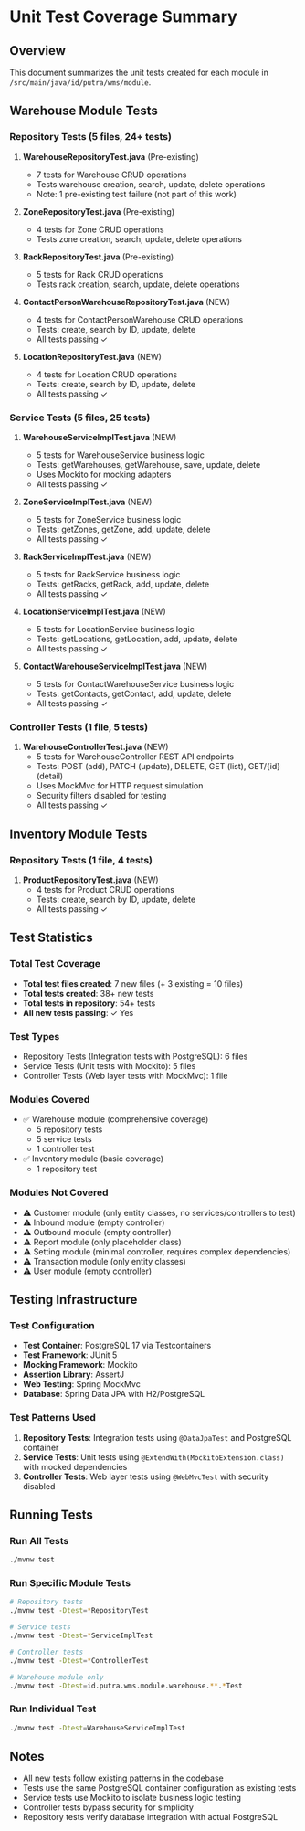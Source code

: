 # Unit Test Coverage Summary

## Overview
This document summarizes the unit tests created for each module in `/src/main/java/id/putra/wms/module`.

## Warehouse Module Tests

### Repository Tests (5 files, 24+ tests)
1. **WarehouseRepositoryTest.java** (Pre-existing)
   - 7 tests for Warehouse CRUD operations
   - Tests warehouse creation, search, update, delete operations
   - Note: 1 pre-existing test failure (not part of this work)

2. **ZoneRepositoryTest.java** (Pre-existing)
   - 4 tests for Zone CRUD operations
   - Tests zone creation, search, update, delete operations

3. **RackRepositoryTest.java** (Pre-existing)
   - 5 tests for Rack CRUD operations
   - Tests rack creation, search, update, delete operations

4. **ContactPersonWarehouseRepositoryTest.java** (NEW)
   - 4 tests for ContactPersonWarehouse CRUD operations
   - Tests: create, search by ID, update, delete
   - All tests passing ✓

5. **LocationRepositoryTest.java** (NEW)
   - 4 tests for Location CRUD operations
   - Tests: create, search by ID, update, delete
   - All tests passing ✓

### Service Tests (5 files, 25 tests)
1. **WarehouseServiceImplTest.java** (NEW)
   - 5 tests for WarehouseService business logic
   - Tests: getWarehouses, getWarehouse, save, update, delete
   - Uses Mockito for mocking adapters
   - All tests passing ✓

2. **ZoneServiceImplTest.java** (NEW)
   - 5 tests for ZoneService business logic
   - Tests: getZones, getZone, add, update, delete
   - All tests passing ✓

3. **RackServiceImplTest.java** (NEW)
   - 5 tests for RackService business logic
   - Tests: getRacks, getRack, add, update, delete
   - All tests passing ✓

4. **LocationServiceImplTest.java** (NEW)
   - 5 tests for LocationService business logic
   - Tests: getLocations, getLocation, add, update, delete
   - All tests passing ✓

5. **ContactWarehouseServiceImplTest.java** (NEW)
   - 5 tests for ContactWarehouseService business logic
   - Tests: getContacts, getContact, add, update, delete
   - All tests passing ✓

### Controller Tests (1 file, 5 tests)
1. **WarehouseControllerTest.java** (NEW)
   - 5 tests for WarehouseController REST API endpoints
   - Tests: POST (add), PATCH (update), DELETE, GET (list), GET/{id} (detail)
   - Uses MockMvc for HTTP request simulation
   - Security filters disabled for testing
   - All tests passing ✓

## Inventory Module Tests

### Repository Tests (1 file, 4 tests)
1. **ProductRepositoryTest.java** (NEW)
   - 4 tests for Product CRUD operations
   - Tests: create, search by ID, update, delete
   - All tests passing ✓

## Test Statistics

### Total Test Coverage
- **Total test files created**: 7 new files (+ 3 existing = 10 files)
- **Total tests created**: 38+ new tests
- **Total tests in repository**: 54+ tests
- **All new tests passing**: ✓ Yes

### Test Types
- Repository Tests (Integration tests with PostgreSQL): 6 files
- Service Tests (Unit tests with Mockito): 5 files
- Controller Tests (Web layer tests with MockMvc): 1 file

### Modules Covered
- ✅ Warehouse module (comprehensive coverage)
  - 5 repository tests
  - 5 service tests
  - 1 controller test
- ✅ Inventory module (basic coverage)
  - 1 repository test

### Modules Not Covered
- ⚠️ Customer module (only entity classes, no services/controllers to test)
- ⚠️ Inbound module (empty controller)
- ⚠️ Outbound module (empty controller)
- ⚠️ Report module (only placeholder class)
- ⚠️ Setting module (minimal controller, requires complex dependencies)
- ⚠️ Transaction module (only entity classes)
- ⚠️ User module (empty controller)

## Testing Infrastructure

### Test Configuration
- **Test Container**: PostgreSQL 17 via Testcontainers
- **Test Framework**: JUnit 5
- **Mocking Framework**: Mockito
- **Assertion Library**: AssertJ
- **Web Testing**: Spring MockMvc
- **Database**: Spring Data JPA with H2/PostgreSQL

### Test Patterns Used
1. **Repository Tests**: Integration tests using `@DataJpaTest` and PostgreSQL container
2. **Service Tests**: Unit tests using `@ExtendWith(MockitoExtension.class)` with mocked dependencies
3. **Controller Tests**: Web layer tests using `@WebMvcTest` with security disabled

## Running Tests

### Run All Tests
```bash
./mvnw test
```

### Run Specific Module Tests
```bash
# Repository tests
./mvnw test -Dtest=*RepositoryTest

# Service tests
./mvnw test -Dtest=*ServiceImplTest

# Controller tests
./mvnw test -Dtest=*ControllerTest

# Warehouse module only
./mvnw test -Dtest=id.putra.wms.module.warehouse.**.*Test
```

### Run Individual Test
```bash
./mvnw test -Dtest=WarehouseServiceImplTest
```

## Notes
- All new tests follow existing patterns in the codebase
- Tests use the same PostgreSQL container configuration as existing tests
- Service tests use Mockito to isolate business logic testing
- Controller tests bypass security for simplicity
- Repository tests verify database integration with actual PostgreSQL
